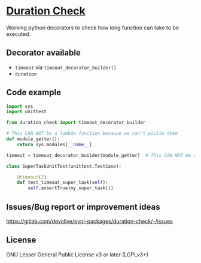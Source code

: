 # [Duration Check](https://pypi.org/project/duration-check/)
Working python decorators to check how long function can take to be executed.


## Decorator available
 - `timeout` via `timeout_decorator_builder()`
 - `duration`

## Code example
```python
import sys
import unittest

from duration_check import timeout_decorator_builder

# This CAN NOT be a lambda function because we can't pickle them
def module_getter():
    return sys.modules[__name__]

timeout = timeout_decorator_builder(module_getter)  # This CAN NOT be a lambda function because we can't pickle them

class SuperTaskUnitTest(unittest.TestCase):

    @timeout(2)
    def test_timeout_super_task(self):
        self.assertTrue(my_super_task())
```
## Issues/Bug report or improvement ideas
https://gitlab.com/devolive/pypi-packages/duration-check/-/issues

## License
GNU Lesser General Public License v3 or later (LGPLv3+)
